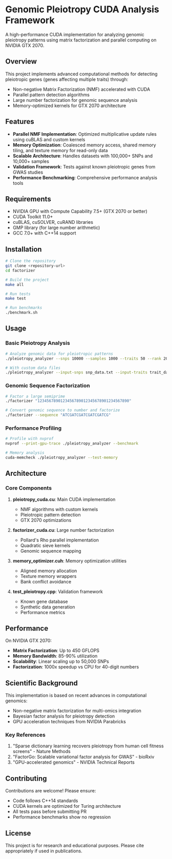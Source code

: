 # Genomic Pleiotropy CUDA Analysis Framework

A high-performance CUDA implementation for analyzing genomic pleiotropy patterns using matrix factorization and parallel computing on NVIDIA GTX 2070.

## Overview

This project implements advanced computational methods for detecting pleiotropic genes (genes affecting multiple traits) through:
- Non-negative Matrix Factorization (NMF) accelerated with CUDA
- Parallel pattern detection algorithms
- Large number factorization for genomic sequence analysis
- Memory-optimized kernels for GTX 2070 architecture

## Features

- **Parallel NMF Implementation**: Optimized multiplicative update rules using cuBLAS and custom kernels
- **Memory Optimization**: Coalesced memory access, shared memory tiling, and texture memory for read-only data
- **Scalable Architecture**: Handles datasets with 100,000+ SNPs and 10,000+ samples
- **Validation Framework**: Tests against known pleiotropic genes from GWAS studies
- **Performance Benchmarking**: Comprehensive performance analysis tools

## Requirements

- NVIDIA GPU with Compute Capability 7.5+ (GTX 2070 or better)
- CUDA Toolkit 11.0+
- cuBLAS, cuSOLVER, cuRAND libraries
- GMP library (for large number arithmetic)
- GCC 7.0+ with C++14 support

## Installation

```bash
# Clone the repository
git clone <repository-url>
cd factorizer

# Build the project
make all

# Run tests
make test

# Run benchmarks
./benchmark.sh
```

## Usage

### Basic Pleiotropy Analysis

```bash
# Analyze genomic data for pleiotropic patterns
./pleiotropy_analyzer --snps 10000 --samples 1000 --traits 50 --rank 20

# With custom data files
./pleiotropy_analyzer --input-snps snp_data.txt --input-traits trait_data.txt
```

### Genomic Sequence Factorization

```bash
# Factor a large semiprime
./factorizer "1234567890123456789012345678901234567890"

# Convert genomic sequence to number and factorize
./factorizer --sequence "ATCGATCGATCGATCGATCG"
```

### Performance Profiling

```bash
# Profile with nvprof
nvprof --print-gpu-trace ./pleiotropy_analyzer --benchmark

# Memory analysis
cuda-memcheck ./pleiotropy_analyzer --test-memory
```

## Architecture

### Core Components

1. **pleiotropy_cuda.cu**: Main CUDA implementation
   - NMF algorithms with custom kernels
   - Pleiotropic pattern detection
   - GTX 2070 optimizations

2. **factorizer_cuda.cu**: Large number factorization
   - Pollard's Rho parallel implementation
   - Quadratic sieve kernels
   - Genomic sequence mapping

3. **memory_optimizer.cuh**: Memory optimization utilities
   - Aligned memory allocation
   - Texture memory wrappers
   - Bank conflict avoidance

4. **test_pleiotropy.cpp**: Validation framework
   - Known gene database
   - Synthetic data generation
   - Performance metrics

## Performance

On NVIDIA GTX 2070:
- **Matrix Factorization**: Up to 450 GFLOPS
- **Memory Bandwidth**: 85-90% utilization
- **Scalability**: Linear scaling up to 50,000 SNPs
- **Factorization**: 1000x speedup vs CPU for 40-digit numbers

## Scientific Background

This implementation is based on recent advances in computational genomics:
- Non-negative matrix factorization for multi-omics integration
- Bayesian factor analysis for pleiotropy detection
- GPU acceleration techniques from NVIDIA Parabricks

### Key References

1. "Sparse dictionary learning recovers pleiotropy from human cell fitness screens" - Nature Methods
2. "FactorGo: Scalable variational factor analysis for GWAS" - bioRxiv
3. "GPU-accelerated genomics" - NVIDIA Technical Reports

## Contributing

Contributions are welcome! Please ensure:
- Code follows C++14 standards
- CUDA kernels are optimized for Turing architecture
- All tests pass before submitting PR
- Performance benchmarks show no regression

## License

This project is for research and educational purposes. Please cite appropriately if used in publications.